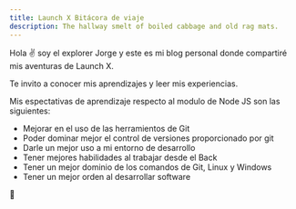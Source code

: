 ```yaml
---
title: Launch X Bitácora de viaje
description: The hallway smelt of boiled cabbage and old rag mats.
---
```


Hola ✌️  soy el explorer Jorge y este es mi blog personal donde compartiré mis aventuras de Launch X.

Te invito a conocer mis aprendizajes y leer mis experiencias.

Mis espectativas de aprendizaje respecto al modulo de Node JS son las siguientes:

* Mejorar en el uso de las herramientos de Git 
* Poder dominar mejor el control de versiones proporcionado por git 
* Darle un mejor uso a mi entorno de desarrollo
* Tener mejores habilidades al trabajar desde el Back
* Tener un mejor dominio de los comandos de Git, Linux y Windows
* Tener un mejor orden al desarrollar software 

🚀

